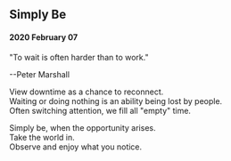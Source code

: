 ## Simply Be

#### 2020 February 07

"To wait is often harder than to work."

--Peter Marshall

View downtime as a chance to reconnect.  
Waiting or doing nothing is an ability being lost by people.  
Often switching attention, we fill all "empty" time.  

Simply be, when the opportunity arises.  
Take the world in.  
Observe and enjoy what you notice.  
